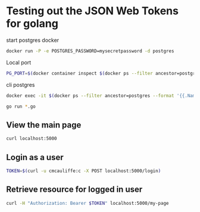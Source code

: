 # Testing out the JSON Web Tokens for golang

start postgres docker

```bash
docker run -P -e POSTGRES_PASSWORD=mysecretpassword -d postgres
```

Local port

```bash
PG_PORT=$(docker container inspect $(docker ps --filter ancestor=postgres --format '{{.ID}}') | jq -r '.[0].NetworkSettings.Ports."5432/tcp"[0].HostPort')
```

cli postgres

```bash
docker exec -it $(docker ps --filter ancestor=postgres --format '{{.Names}}') psql -U postgres
```


```bash
go run *.go
```

## View the main page

```bash
curl localhost:5000
```

## Login as a user

```bash
TOKEN=$(curl -u cmcauliffe:c -X POST localhost:5000/login)
```

## Retrieve resource for logged in user

```bash
curl -H "Authorization: Bearer $TOKEN" localhost:5000/my-page
```
